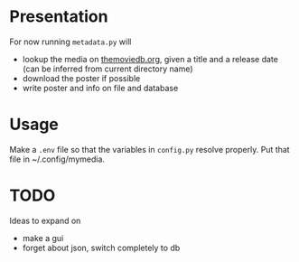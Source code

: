 # Presentation
For now running `metadata.py` will
- lookup the media on [themoviedb.org](themoviedb.org), given a title and a release date (can be inferred from current directory name)
- download the poster if possible
- write poster and info on file and database

# Usage
Make a `.env` file so that the variables in `config.py` resolve properly.
Put that file in ~/.config/mymedia.

# TODO
Ideas to expand on
 - make a gui
 - forget about json, switch completely to db
